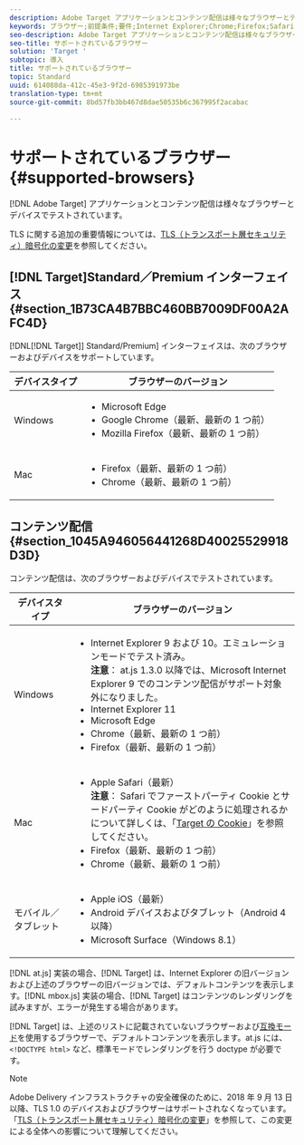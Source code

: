 ```yaml
---
description: Adobe Target アプリケーションとコンテンツ配信は様々なブラウザーとデバイスでテストされています。
keywords: ブラウザー;前提条件;要件;Internet Explorer;Chrome;Firefox;Safari;Android;Surface
seo-description: Adobe Target アプリケーションとコンテンツ配信は様々なブラウザーとデバイスでテストされています。
seo-title: サポートされているブラウザー
solution: 'Target '
subtopic: 導入
title: サポートされているブラウザー
topic: Standard
uuid: 614088da-412c-45e3-9f2d-6985391973be
translation-type: tm+mt
source-git-commit: 8bd57fb3bb467d8dae50535b6c367995f2acabac

---
```



# サポートされているブラウザー{#supported-browsers}

[!DNL Adobe Target] アプリケーションとコンテンツ配信は様々なブラウザーとデバイスでテストされています。

TLS に関する追加の重要情報については、[TLS（トランスポート層セキュリティ）暗号化の変更](../../c-implementing-target/c-considerations-before-you-implement-target/tls-transport-layer-security-encryption.md#concept_CC1001E9D3AE4BABAF90B8311B0A6451)を参照してください。

## [!DNL Target]Standard／Premium インターフェイス{#section_1B73CA4B7BBC460BB7009DF00A2AFC4D}

[!DNL[!DNL Target]] Standard/Premium] インターフェイスは、次のブラウザーおよびデバイスをサポートしています。

| デバイスタイプ | ブラウザーのバージョン |
|--- |--- |
| Windows | <ul><li>Microsoft Edge</li><li>Google Chrome（最新、最新の 1 つ前）</li><li>Mozilla Firefox（最新、最新の 1 つ前）</li></ul> |
| Mac | <ul><li>Firefox（最新、最新の 1 つ前）</li><li>Chrome（最新、最新の 1 つ前）</li></ul> |

## コンテンツ配信 {#section_1045A946056441268D40025529918D3D}

コンテンツ配信は、次のブラウザーおよびデバイスでテストされています。

| デバイスタイプ | ブラウザーのバージョン |
|--- |--- |
| Windows | <ul><li>Internet Explorer 9 および 10。エミュレーションモードでテスト済み。<br>**注意**： at.js 1.3.0 以降では、Microsoft Internet Explorer 9 でのコンテンツ配信がサポート対象外になりました。</li><li>Internet Explorer 11</li><li>Microsoft Edge</li><li>Chrome（最新、最新の 1 つ前）</li><li>Firefox（最新、最新の 1 つ前）</li></ul> |
| Mac | <ul><li>Apple Safari（最新）<br>**注意**： Safari でファーストパーティ Cookie とサードパーティ Cookie がどのように処理されるかについて詳しくは、「[Target の Cookie](/help/c-implementing-target/c-implementing-target-for-client-side-web/t-mbox-download/cookie-behavior.md)」を参照してください。</li><li>Firefox（最新、最新の 1 つ前）</li><li>Chrome（最新、最新の 1 つ前）</li></ul> |
| モバイル／タブレット | <ul><li>Apple iOS（最新）</li><li>Android デバイスおよびタブレット（Android 4 以降）</li><li>Microsoft Surface（Windows 8.1）</li></ul> |

[!DNL at.js] 実装の場合、[!DNL Target] は、Internet Explorer の旧バージョンおよび上述のブラウザーの旧バージョンでは、デフォルトコンテンツを表示します。[!DNL mbox.js] 実装の場合、[!DNL Target] はコンテンツのレンダリングを試みますが、エラーが発生する場合があります。

[!DNL Target] は、上述のリストに記載されていないブラウザーおよび[互換モード](https://en.wikipedia.org/wiki/Quirks_mode)を使用するブラウザーで、デフォルトコンテンツを表示します。at.js には、`<!DOCTYPE html>` など、標準モードでレンダリングを行う doctype が必要です。

>[!NOTE]
>
>Adobe Delivery インフラストラクチャの安全確保のために、2018 年 9 月 13 日以降、TLS 1.0 のデバイスおよびブラウザーはサポートされなくなっています。「[TLS（トランスポート層セキュリティ）暗号化の変更](../../c-implementing-target/c-considerations-before-you-implement-target/tls-transport-layer-security-encryption.md#concept_CC1001E9D3AE4BABAF90B8311B0A6451)」を参照して、この変更による全体への影響について理解してください。

